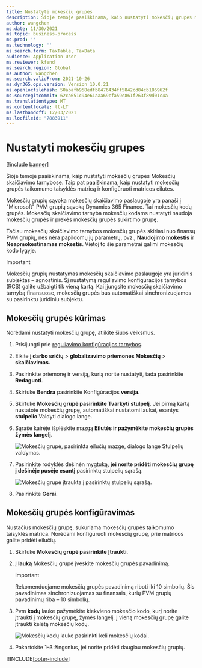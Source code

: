 ```yaml
---
title: Nustatyti mokesčių grupes
description: Šioje temoje paaiškinama, kaip nustatyti mokesčių grupes Mokesčių skaičiavimo tarnybose.
author: wangchen
ms.date: 11/30/2021
ms.topic: business-process
ms.prod: ''
ms.technology: ''
ms.search.form: TaxTable, TaxData
audience: Application User
ms.reviewer: kfend
ms.search.region: Global
ms.author: wangchen
ms.search.validFrom: 2021-10-26
ms.dyn365.ops.version: Version 10.0.21
ms.openlocfilehash: 50abafb958edfb8476434ff5842cd84cb186962f
ms.sourcegitcommit: 62ca651c94e61aaa69cfa59e861f263f89d01c4a
ms.translationtype: MT
ms.contentlocale: lt-LT
ms.lasthandoff: 12/03/2021
ms.locfileid: "7883911"
---
```

# <a name="set-up-tax-groups"></a>Nustatyti mokesčių grupes

[!include [banner](../includes/banner.md)]

Šioje temoje paaiškinama, kaip nustatyti mokesčių grupes Mokesčių skaičiavimo tarnybose. Taip pat paaiškinama, kaip nustatyti mokesčių grupės taikomumo taisyklės matricą ir konfigūruoti matricos eilutes.

Mokesčių grupių sąvoka mokesčių skaičiavimo paslaugoje yra panaši į "Microsoft" PVM grupių sąvoką Dynamics 365 Finance. Tai mokesčių kodų grupės. Mokesčių skaičiavimo tarnyba mokesčių kodams nustatyti naudoja mokesčių grupės ir prekės mokesčių grupės sukirtimo grupę.

Tačiau mokesčių skaičiavimo tarnybos mokesčių grupės skiriasi nuo finansų PVM grupių, nes nėra papildomų jų parametrų, pvz., **Naudojimo mokestis** ir **Neapmokestinamas mokestis**. Vietoj to šie parametrai galimi mokesčių kodo lygyje.

> [!IMPORTANT]
> Mokesčių grupių nustatymas mokesčių skaičiavimo paslaugoje yra juridinis subjektas – agnostinis. Šį nustatymą reguliavimo konfigūracijos tarnybos (RCS) galite užbaigti tik vieną kartą. Kai įjungsite mokesčių skaičiavimo tarnybą finansuose, mokesčių grupės bus automatiškai sinchronizuojamos su pasirinktu juridiniu subjektu.

## <a name="set-up-a-tax-group"></a>Mokesčių grupės kūrimas

Norėdami nustatyti mokesčių grupę, atlikite šiuos veiksmus.

1. Prisijungti prie [reguliavimo konfigūracijos tarnybos](https://marketing.configure.global.dynamics.com/).
2. Eikite **į darbo sričių** \> **globalizavimo priemones Mokesčių** \> **skaičiavimas.**
3. Pasirinkite priemonę ir versiją, kurią norite nustatyti, tada pasirinkite **Redaguoti**.
4. Skirtuke **Bendra** pasirinkite Konfigūracijos **versija**.
5. Skirtuke **Mokesčių grupė pasirinkite Tvarkyti** **stulpelį**. Jei pirmą kartą nustatote mokesčių grupę, automatiškai nustatomi laukai, esantys **stulpelio** Valdyti dialogo lange.
6. Sąraše kairėje išplėskite mazgą **Eilutės ir pažymėkite mokesčių grupės žymės** **langelį**.

    ![Mokesčių grupė, pasirinkta eilučių mazge, dialogo lange Stulpelių valdymas.](media/select-tax-group.png)

7. Pasirinkite rodyklės dešinėn mygtuką, **jei norite pridėti mokesčių** **grupę į dešinėje pusėje esantį** pasirinktų stulpelių sąrašą.

    ![Mokesčių grupė įtraukta į pasirinktų stulpelių sąrašą.](media/add-tax-group.png)

8. Pasirinkite **Gerai**.

## <a name="configure-a-tax-group"></a>Mokesčių grupės konfigūravimas

Nustačius mokesčių grupę, sukuriama mokesčių grupės taikomumo taisyklės matrica. Norėdami konfigūruoti mokesčių grupę, prie matricos galite pridėti eilučių.

1. Skirtuke **Mokesčių grupė pasirinkite** **Įtraukti**.
2. Į **lauką** Mokesčių grupė įveskite mokesčių grupės pavadinimą.

    > [!IMPORTANT]
    > Rekomenduojame mokesčių grupės pavadinimą riboti iki 10 simbolių. Šis pavadinimas sinchronizuojamas su finansais, kurių PVM grupių pavadinimų riba – 10 simbolių.

3. Pvm **kodų** lauke pažymėkite kiekvieno mokesčio kodo, kurį norite įtraukti į mokesčių grupę, žymės langelį. Į vieną mokesčių grupę galite įtraukti keletą mokesčių kodų.

    ![Mokesčių kodų lauke pasirinkti keli mokesčių kodai.](media/multiple-tax-codes-selection.png)

4. Pakartokite 1–3 žingsnius, jei norite pridėti daugiau mokesčių grupių.

[!INCLUDE[footer-include](../../includes/footer-banner.md)]
